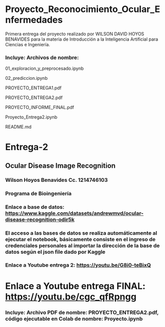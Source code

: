 # Proyecto_Reconocimiento_Ocular_Enfermedades
Primera entrega del proyecto realizado por WILSON DAVID HOYOS BENAVIDES para la materia de Introducción a la Inteligencia Artificial para Ciencias e Ingeniería.
### Incluye: Archivos de nombre: 

01_exploracion_y_preprocesado.ipynb

02_prediccion.ipynb

PROYECTO_ENTREGA1.pdf

PROYECTO_ENTREGA2.pdf

PROYECTO_INFORME_FINAL.pdf

Proyecto_Entrega2.ipynb

README.md

# Entrega-2
## Ocular Disease Image Recognition
### Wilson Hoyos Benavides Cc. 1214746103
### Programa de Bioingeniería
### Enlace a base de datos: https://www.kaggle.com/datasets/andrewmvd/ocular-disease-recognition-odir5k
### El acceso a las bases de datos se realiza automáticamente al ejecutar el notebook, básicamente consiste en el ingreso de credenciales personales al importar la dirección de la base de datos según el json file dado por Kaggle
### Enlace a Youtube entrega 2: https://youtu.be/G8i0-teBixQ
# Enlace a Youtube entrega FINAL: https://youtu.be/cgc_qfRpngg
### Incluye: Archivo PDF de nombre: PROYECTO_ENTREGA2.pdf, código ejecutable en Colab de nombre: Proyecto.ipynb
